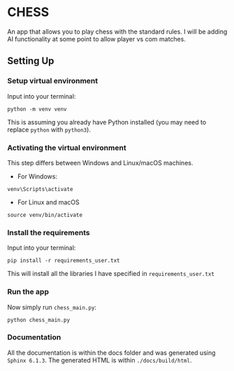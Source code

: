 # CHESS

An app that allows you to play chess with the standard rules.
I will be adding AI functionality at some point to allow player vs com matches.

## Setting Up

### Setup virtual environment

Input into your terminal:

```commandline
python -m venv venv
```

This is assuming you already have Python installed (you may need to replace
`python` with `python3`).

### Activating the virtual environment

This step differs between Windows and Linux/macOS machines.

* For Windows:

```commandline
venv\Scripts\activate
```

* For Linux and macOS

```commandline
source venv/bin/activate
```

### Install the requirements

Input into your terminal:

```commandline
pip install -r requirements_user.txt
```

This will install all the libraries I have specified in `requirements_user.txt`

### Run the app

Now simply run `chess_main.py`:

```commandline
python chess_main.py
```

### Documentation

All the documentation is within the docs folder and was generated using `Sphinx 6.1.3`.
The generated HTML is within `./docs/build/html`.

